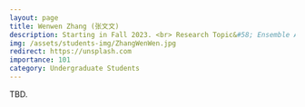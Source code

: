 ```yaml
---
layout: page
title: Wenwen Zhang (张文文)
description: Starting in Fall 2023. <br> Research Topic&#58; Ensemble Adversarial Attack.
img: /assets/students-img/ZhangWenWen.jpg
redirect: https://unsplash.com
importance: 101
category: Undergraduate Students
---
```


TBD.
